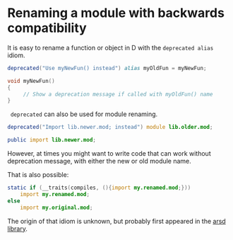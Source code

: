 Renaming a module with backwards compatibility
==============================================

It is easy to rename a function or object in D with the `deprecated alias` idiom.


```d
deprecated("Use myNewFun() instead") alias myOldFun = myNewFun; 

void myNewFun()
{
     // Show a deprecation message if called with myOldFun() name
}
```

` deprecated` can also be used for module renaming.

```d
deprecated("Import lib.newer.mod; instead") module lib.older.mod;

public import lib.newer.mod; 
```

However, at times you might want to write code that can work without deprecation message, with either the new or old module name.

That is also possible:

```d
static if (__traits(compiles, (){import my.renamed.mod;})) 
    import my.renamed.mod;
else
    import my.original.mod;
```

The origin of that idiom is unknown, but probably first appeared in the [arsd library](https://github.com/adamdruppe/arsd).